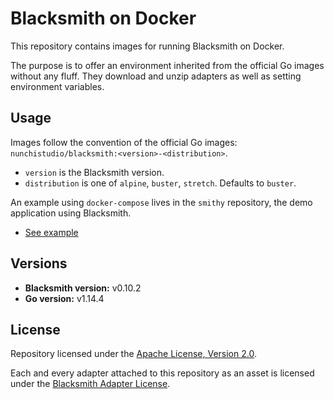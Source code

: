 # Blacksmith on Docker

This repository contains images for running Blacksmith on Docker.

The purpose is to offer an environment inherited from the official Go images without
any fluff. They download and unzip adapters as well as setting environment variables.

## Usage

Images follow the convention of the official Go images:
`nunchistudio/blacksmith:<version>-<distribution>`.

- `version` is the Blacksmith version.
- `distribution` is one of `alpine`, `buster`, `stretch`. Defaults to `buster`.

An example using `docker-compose` lives in the `smithy` repository, the demo
application using Blacksmith.

- [See example](https://github.com/nunchistudio/smithy)

## Versions

- **Blacksmith version:** v0.10.2
- **Go version:** v1.14.4

## License

Repository licensed under the [Apache License, Version 2.0](./LICENSE).

Each and every adapter attached to this repository as an asset is licensed under the
[Blacksmith Adapter License](https://nunchi.studio/licenses/blacksmith-adapter).
